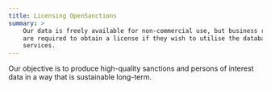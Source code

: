```yaml
---
title: Licensing OpenSanctions
summary: >
    Our data is freely available for non-commercial use, but business re-users
    are required to obtain a license if they wish to utilise the database or 
    services.
---
```


Our objective is to produce high-quality sanctions and persons of interest data
in a way that is sustainable long-term.
